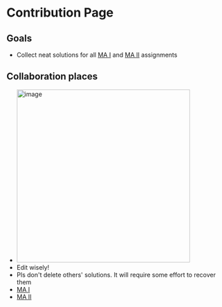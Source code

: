 # Contribution Page

## Goals
* Collect neat solutions for all [MA I](https://drive.google.com/drive/folders/1E7eDMFbUxvii_fAwmKnawBc1z5YYQI8o?usp=sharing) and [MA II](https://drive.google.com/drive/folders/19Ehmvu6Ut1YgYdcMgwuObu44V5lzP_WI?usp=sharing) assignments

## Collaboration places
* <a href="https://ibb.co/x6TZZZX"><img src="https://i.ibb.co/yqj222d/image.png" alt="image" width=400px></a>
* Edit wisely!
* Pls don't delete others' solutions. It will require some effort to recover them
* [MA I](https://www.mathcha.io/editor/kZ74DHn3TV4FNZIB5PDgqUvwDekuKwzLwQHNrVZr5)
* [MA II](https://www.mathcha.io/editor/z8JN2SMVfGXS9MH7K9y8Js3GE9NeI4W3O6KhNXLLxP)
